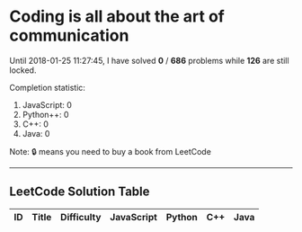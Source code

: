 # Coding is all about the art of communication
Until 2018-01-25 11:27:45, I have solved **0** / **686** problems while **126** are still locked.

Completion statistic: 
1. JavaScript: 0 
2. Python++: 0
3. C++: 0
4. Java: 0

Note: :lock: means you need to buy a book from LeetCode

----------------
## LeetCode Solution Table
| ID | Title | Difficulty | JavaScript | Python | C++ | Java |
|:---:|:---:|:---:|:---:|:---:|:---:|:---:|
